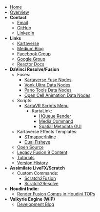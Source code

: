 <!-- docs/_sidebar.md -->
- [Home](/)
- [Overview](#overview)
- **Contact**
    - [Email](mailto:andrew@andrewhazelden.com)
    - [GitHub](https://github.com/AndrewHazelden)
    - [LinkedIn](https://www.linkedin.com/in/andrewhazelden/)
- **Links**
  - [Kartaverse](https://github.com/kartaverse)
  - [Medium Blog](https://medium.com/@andrewhazelden)
  - [Facebook Group](https://www.facebook.com/groups/kartavr)
  - [Google Group](https://groups.google.com/g/kartaverse/)
  - [Reactor Docs](https://kartaverse.github.io/Reactor-Docs/#/reactor)
- **DaVinci Resolve/Fusion**
  - Fuses:
    - [Kartaverse Fuse Nodes](fuses)
    - [Vonk Ultra Data Nodes](https://docs.google.com/document/d/1U9WfdHlE1AZHdU6_ZQCB1I2nSa5I7TyHG2vKMi2I7v8/edit?usp=sharing)
    - [Pano Tools Data Nodes](https://kartaverse.github.io/PT-Data-Nodes-Docs/)
    - [Open Cell Animation Data Nodes](https://docs.google.com/document/d/1DXnF47CK7dteF7lidwek5-lwy5qB75nBQMt_2Bp0y0g/edit#heading=h.abzdtec4alet)
  - Scripts:
    - [KartaVR Scripts Menu](scripts)
      - KartaLink:
        - [HQueue Render](hqueue)
        - [Media Command](mediacommand)
        - [Spatial Metadata GUI](https://github.com/Kartaverse/Spatial-Metadata)
  - Kartaverse Effects Templates:
    - [STmapperInline](stmapperinline)
     - [Dual Fisheye](dualfisheye)
  - [Open Source](opensource_tools)
  - [Legacy Fusion 9 Content](legacy)
  - [Tutorials](tutorials)
  - [Version History](version_history)
- **Assimilate LiveFX/Scratch**
  - Custom Commands:
    - [Scratch2Fusion](https://github.com/AndrewHazelden/Scratch2Fusion/blob/main/Docs/Scratch2Fusion.md)
    - [Scratch2Resolve](https://github.com/AndrewHazelden/Scratch2Fusion/blob/main/Docs/Scratch2Resolve.md)
- **Houdini Indie:**
  - [Render Fusion Comps in Houdini TOPs](https://docs.google.com/document/d/1l9L-LhCxTobZmRlinu3oKUM61EuqtZJmcf_Tv1VG-8Q/edit?usp=sharing)
- **Valkyrie Engine (WIP)**
  - [Development Blog](https://github.com/Kartaverse/ValkyrieEngine)
